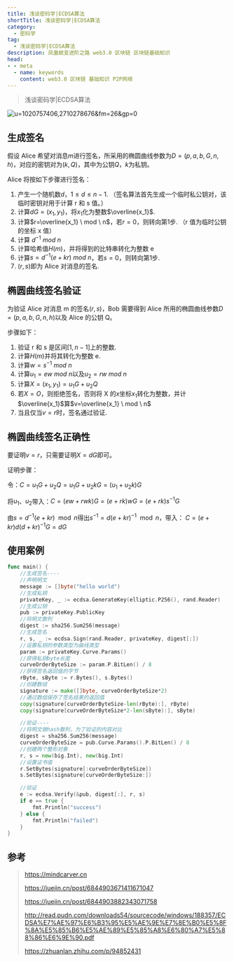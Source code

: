 ```yaml
---
title: 浅谈密码学|ECDSA算法
shortTitle: 浅谈密码学|ECDSA算法
category:
  - 密码学
tag:
  - 浅谈密码学|ECDSA算法
description: 凤凰蜕变进阶之路 web3.0 区块链 区块链基础知识  
head:
- - meta
  - name: keywords
    content: web3.0 区块链 基础知识 P2P网络 
---
```

> 浅谈密码学|ECDSA算法


![u=1020757406,2710278676&fm=26&gp=0](https://tva1.sinaimg.cn/large/008eGmZEgy1gn80yxj5d7j30et08cjrr.jpg)

## 生成签名

 假设 Alice 希望对消息$m$进行签名，所采用的椭圆曲线参数为$D=(p,a,b,G,n,h)$，对应的密钥对为$(k,Q)$，其中为公钥$Q$，$k$为私钥。

  Alice 将按如下步骤进行签名：

  1. 产生一个随机数$d$，$1 \leq d \leq n-1$.  （签名算法首先生成一个临时私公钥对，该临时密钥对用于计算 r 和 s 值。）
  2. 计算$dG=(x_1,y_1)$，将$x_1$化为整数$\overline{x_1}$.
  3. 计算$r=\overline{x_1} \ mod \  n$，若$r=0$，则转向第1步.     （r 值为临时公钥的坐标 x 值）
  4. 计算 $d^{-1} \ mod \ n$
  5. 计算哈希值$H(m)$，并将得到的比特串转化为整数 e
  6. 计算$s=d^{-1}(e+kr) \ mod \ n$，若$s=0$，则转向第1步.
  7. $(r,s)$即为 Alice 对消息的签名.

## 椭圆曲线签名验证

  为验证 Alice 对消息 m 的签名$(r,s)$，Bob 需要得到 Alice 所用的椭圆曲线参数$D=(p,a,b,G,n,h)$以及 Alice 的公钥 Q。

  步骤如下：

  1. 验证 r 和 s 是区间$[1,n-1]$上的整数.
  2. 计算$H(m)$并将其转化为整数 e.
  3. 计算$w=s^{-1} \ mod \ n$
  4. 计算$u_1=ew \ mod \ n$以及$u_2=rw \ mod \ n$
  5. 计算$X=(x_1,y_1)=u_1G+u_2Q$
  6. 若$X=O$，则拒绝签名，否则将 X 的$x$坐标$x_1$转化为整数，并计$\overline{x_1}$算$v=\overline{x_1} \ mod \ n$
  7. 当且仅当$v=r$时，签名通过验证.

## 椭圆曲线签名正确性

  要证明$v=r$，只需要证明$X=dG$即可。

  证明步骤：

  令：$C=u_1G + u_2Q = u_1G+u_2kG=(u_1+u_2k)G$

  将$u_1$、$u_2$带入：$C=(ew+rwk)G=(e+rk)wG=(e+rk)s^{-1}G$

  由$s=d^{-1}(e+kr) \mod  n$得出$s^{-1}=d(e+kr)^{-1} \mod n$，带入： $C=(e+kr)d(d+kr)^{-1}G = dG$

## 使用案例

```go
func main() {
	//生成签名----
	//声明明文
	message := []byte("hello world")
	//生成私钥
	privateKey, _ := ecdsa.GenerateKey(elliptic.P256(), rand.Reader)
	//生成公钥
	pub := privateKey.PublicKey
	//将明文散列
	digest := sha256.Sum256(message)
	//生成签名
	r, s, _ := ecdsa.Sign(rand.Reader, privateKey, digest[:])
	//设置私钥的参数类型为曲线类型
	param := privateKey.Curve.Params()
	//获得私钥byte长度
	curveOrderByteSize := param.P.BitLen() / 8
	//获得签名返回值的字节
	rByte, sByte := r.Bytes(), s.Bytes()
	//创建数组
	signature := make([]byte, curveOrderByteSize*2)
	//通过数组保存了签名结果的返回值
	copy(signature[curveOrderByteSize-len(rByte):], rByte)
	copy(signature[curveOrderByteSize*2-len(sByte):], sByte)

	//验证----
	//将明文做hash散列，为了验证的内容对比
	digest = sha256.Sum256(message)
	curveOrderByteSize = pub.Curve.Params().P.BitLen() / 8
	//创建两个整形对象
	r, s = new(big.Int), new(big.Int)
	//设置证书值
	r.SetBytes(signature[:curveOrderByteSize])
	s.SetBytes(signature[curveOrderByteSize:])

	//验证
	e := ecdsa.Verify(&pub, digest[:], r, s)
	if e == true {
		fmt.Println("success")
	} else {
		fmt.Println("failed")
	}
}
```

## 参考

>  https://mindcarver.cn 
>
> https://juejin.cn/post/6844903671411671047
>
> https://juejin.cn/post/6844903882343071758
>
> http://read.pudn.com/downloads54/sourcecode/windows/188357/ECDSA%E7%AE%97%E6%B3%95%E5%AE%9E%E7%8E%B0%E5%8F%8A%E5%85%B6%E5%AE%89%E5%85%A8%E6%80%A7%E5%88%86%E6%9E%90.pdf
>
> https://zhuanlan.zhihu.com/p/94852431






